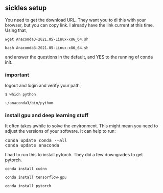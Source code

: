 ## sickles setup

You need to get the download URL. They want you to dl this with your browser, but you can copy link.
I already have the link current at this time. Using that, 

`wget Anaconda3-2021.05-Linux-x86_64.sh`

`bash Anaconda3-2021.05-Linux-x86_64.sh`

and answer the questions in the default, and YES to the running of conda init.

### important

logout and login and verify your path,

`$ which python`

`~/anaconda3/bin/python`

### install gpu and deep learning stuff

It often takes awhile to solve the environment. This might mean you need to adjust the versions of your 
software. It can help to run:

<pre>
conda update conda --all
conda update anaconda
</pre>

I had to run this to install pytorch. They did a few downgrades to get pytorch.

`conda install cudnn`

`conda install tensorflow-gpu`

`conda install pytorch`


